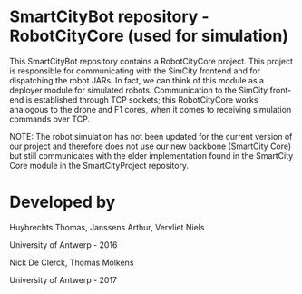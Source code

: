 SmartCityBot repository - RobotCityCore (used for simulation)
================

This SmartCityBot repository contains a RobotCityCore project. 
This project is responsible for communicating with the SimCity frontend and for dispatching the robot JARs.
In fact, we can think of this module as a deployer module for simulated robots.
Communication to the SimCity front-end is established through TCP sockets; this RobotCityCore works analogous to the drone and F1 cores, when it comes to receiving simulation commands over TCP.

NOTE: The robot simulation has not been updated for the current version of our project and therefore does not use our new backbone (SmartCity Core) but still communicates with the elder implementation found in the SmartCity Core module in the SmartCityProject repository.

Developed by
============

Huybrechts Thomas,
Janssens Arthur,
Vervliet Niels

University of Antwerp - 2016

Nick De Clerck,
Thomas Molkens

University of Antwerp - 2017
